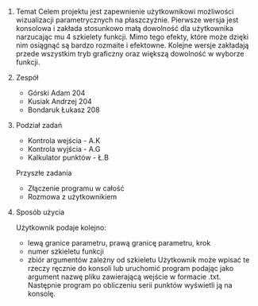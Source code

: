 1. Temat
    Celem projektu jest zapewnienie użytkownikowi możliwości wizualizacji parametrycznych na płaszczyźnie.
    Pierwsze wersja jest konsolowa i zakłada stosunkowo małą dowolność dla użytkownika narzucając mu 4 szkielety funkcji.
    Mimo tego efekty, które może dzięki nim osiągnąć są bardzo rozmaite i efektowne.
    Kolejne wersje zakładają przede wszystkim tryb graficzny oraz większą dowolność w wyborze funkcji.

2. Zespół
    - Górski Adam      204
    - Kusiak Andrzej   204
    - Bondaruk Łukasz  208

3. Podział zadań
    - Kontrola wejścia - A.K
    - Kontrola wyjścia - A.G
    - Kalkulator punktów - Ł.B
    
    Przyszłe zadania
    - Złączenie programu w całość
    - Rozmowa z użytkownikiem
    
    
4. Sposób użycia

    Użytkownik podaje kolejno:
    - lewą granice parametru, prawą granicę parametru, krok
    - numer szkieletu funkcji
    - zbiór argumentów zależny od szkieletu
    Użytkownik może wpisać te rzeczy ręcznie do konsoli lub uruchomić program podając jako argument nazwę pliku zawierającą wejście w formacie .txt.
    Następnie program po obliczeniu serii punktów wyświetli ją na konsolę. 